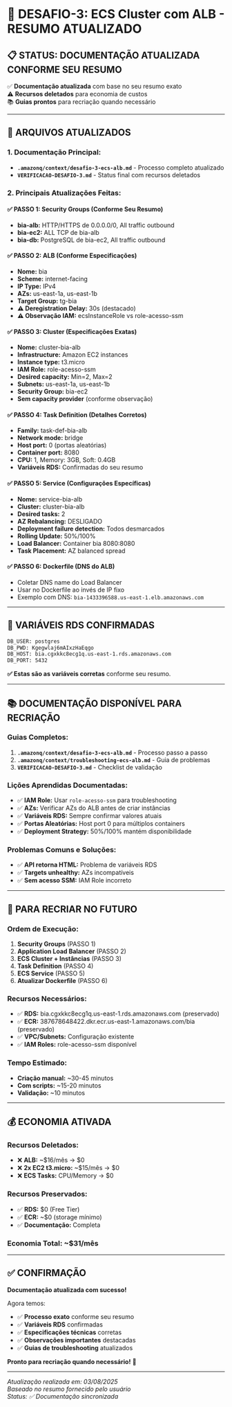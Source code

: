 # 🎯 DESAFIO-3: ECS Cluster com ALB - RESUMO ATUALIZADO

## 📋 **STATUS: DOCUMENTAÇÃO ATUALIZADA CONFORME SEU RESUMO**

✅ **Documentação atualizada** com base no seu resumo exato  
⚠️ **Recursos deletados** para economia de custos  
📚 **Guias prontos** para recriação quando necessário  

---

## 🔄 **ARQUIVOS ATUALIZADOS**

### **1. Documentação Principal:**
- **`.amazonq/context/desafio-3-ecs-alb.md`** - Processo completo atualizado
- **`VERIFICACAO-DESAFIO-3.md`** - Status final com recursos deletados

### **2. Principais Atualizações Feitas:**

#### **✅ PASSO 1: Security Groups (Conforme Seu Resumo)**
- **bia-alb:** HTTP/HTTPS de 0.0.0.0/0, All traffic outbound
- **bia-ec2:** ALL TCP de bia-alb
- **bia-db:** PostgreSQL de bia-ec2, All traffic outbound

#### **✅ PASSO 2: ALB (Conforme Especificações)**
- **Nome:** bia
- **Scheme:** internet-facing
- **IP Type:** IPv4
- **AZs:** us-east-1a, us-east-1b
- **Target Group:** tg-bia
- **⚠️ Deregistration Delay:** 30s (destacado)
- **⚠️ Observação IAM:** ecsInstanceRole vs role-acesso-ssm

#### **✅ PASSO 3: Cluster (Especificações Exatas)**
- **Nome:** cluster-bia-alb
- **Infrastructure:** Amazon EC2 instances
- **Instance type:** t3.micro
- **IAM Role:** role-acesso-ssm
- **Desired capacity:** Min=2, Max=2
- **Subnets:** us-east-1a, us-east-1b
- **Security Group:** bia-ec2
- **Sem capacity provider** (conforme observação)

#### **✅ PASSO 4: Task Definition (Detalhes Corretos)**
- **Family:** task-def-bia-alb
- **Network mode:** bridge
- **Host port:** 0 (portas aleatórias)
- **Container port:** 8080
- **CPU:** 1, Memory: 3GB, Soft: 0.4GB
- **Variáveis RDS:** Confirmadas do seu resumo

#### **✅ PASSO 5: Service (Configurações Específicas)**
- **Nome:** service-bia-alb
- **Cluster:** cluster-bia-alb
- **Desired tasks:** 2
- **AZ Rebalancing:** DESLIGADO
- **Deployment failure detection:** Todos desmarcados
- **Rolling Update:** 50%/100%
- **Load Balancer:** Container bia 8080:8080
- **Task Placement:** AZ balanced spread

#### **✅ PASSO 6: Dockerfile (DNS do ALB)**
- Coletar DNS name do Load Balancer
- Usar no Dockerfile ao invés de IP fixo
- Exemplo com DNS: `bia-1433396588.us-east-1.elb.amazonaws.com`

---

## 🎯 **VARIÁVEIS RDS CONFIRMADAS**

```bash
DB_USER: postgres
DB_PWD: Kgegwlaj6mAIxzHaEqgo
DB_HOST: bia.cgxkkc8ecg1q.us-east-1.rds.amazonaws.com
DB_PORT: 5432
```

**✅ Estas são as variáveis corretas** conforme seu resumo.

---

## 📚 **DOCUMENTAÇÃO DISPONÍVEL PARA RECRIAÇÃO**

### **Guias Completos:**
1. **`.amazonq/context/desafio-3-ecs-alb.md`** - Processo passo a passo
2. **`.amazonq/context/troubleshooting-ecs-alb.md`** - Guia de problemas
3. **`VERIFICACAO-DESAFIO-3.md`** - Checklist de validação

### **Lições Aprendidas Documentadas:**
- ✅ **IAM Role:** Usar `role-acesso-ssm` para troubleshooting
- ✅ **AZs:** Verificar AZs do ALB antes de criar instâncias
- ✅ **Variáveis RDS:** Sempre confirmar valores atuais
- ✅ **Portas Aleatórias:** Host port 0 para múltiplos containers
- ✅ **Deployment Strategy:** 50%/100% mantém disponibilidade

### **Problemas Comuns e Soluções:**
- ✅ **API retorna HTML:** Problema de variáveis RDS
- ✅ **Targets unhealthy:** AZs incompatíveis
- ✅ **Sem acesso SSM:** IAM Role incorreto

---

## 🚀 **PARA RECRIAR NO FUTURO**

### **Ordem de Execução:**
1. **Security Groups** (PASSO 1)
2. **Application Load Balancer** (PASSO 2)
3. **ECS Cluster + Instâncias** (PASSO 3)
4. **Task Definition** (PASSO 4)
5. **ECS Service** (PASSO 5)
6. **Atualizar Dockerfile** (PASSO 6)

### **Recursos Necessários:**
- ✅ **RDS:** bia.cgxkkc8ecg1q.us-east-1.rds.amazonaws.com (preservado)
- ✅ **ECR:** 387678648422.dkr.ecr.us-east-1.amazonaws.com/bia (preservado)
- ✅ **VPC/Subnets:** Configuração existente
- ✅ **IAM Roles:** role-acesso-ssm disponível

### **Tempo Estimado:**
- **Criação manual:** ~30-45 minutos
- **Com scripts:** ~15-20 minutos
- **Validação:** ~10 minutos

---

## 💰 **ECONOMIA ATIVADA**

### **Recursos Deletados:**
- ❌ **ALB:** ~$16/mês → $0
- ❌ **2x EC2 t3.micro:** ~$15/mês → $0
- ❌ **ECS Tasks:** CPU/Memory → $0

### **Recursos Preservados:**
- ✅ **RDS:** $0 (Free Tier)
- ✅ **ECR:** ~$0 (storage mínimo)
- ✅ **Documentação:** Completa

### **Economia Total:** ~$31/mês

---

## ✅ **CONFIRMAÇÃO**

**Documentação atualizada com sucesso!** 

Agora temos:
- ✅ **Processo exato** conforme seu resumo
- ✅ **Variáveis RDS** confirmadas
- ✅ **Especificações técnicas** corretas
- ✅ **Observações importantes** destacadas
- ✅ **Guias de troubleshooting** atualizados

**Pronto para recriação quando necessário!** 🚀

---

*Atualização realizada em: 03/08/2025*  
*Baseado no resumo fornecido pelo usuário*  
*Status: ✅ Documentação sincronizada*